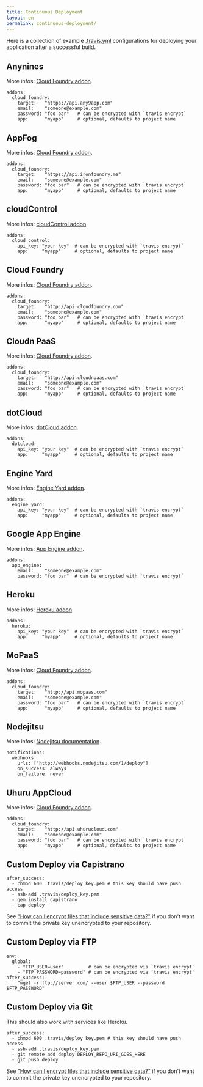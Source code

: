 ```yaml
---
title: Continuous Deployment
layout: en
permalink: continuous-deployment/
---
```


Here is a collection of example [.travis.yml](/docs/user/build-configuration/) configurations for deploying your application after a successful build.

<div id="toc"></div>

## Anynines

More infos: [Cloud Foundry addon](/docs/user/addons/cloud-foundry/).

    addons:
      cloud_foundry:
        target:   "https://api.any9app.com"
        email:    "someone@example.com"
        password: "foo bar"   # can be encrypted with `travis encrypt`
        app:      "myapp"     # optional, defaults to project name

## AppFog

More infos: [Cloud Foundry addon](/docs/user/addons/cloud-foundry/).

    addons:
      cloud_foundry:
        target:   "https://api.ironfoundry.me"
        email:    "someone@example.com"
        password: "foo bar"   # can be encrypted with `travis encrypt`
        app:      "myapp"     # optional, defaults to project name

## cloudControl

More infos: [cloudControl addon](/docs/user/addons/cloud-control/).

    addons:
      cloud_control:
        api_key: "your key"  # can be encrypted with `travis encrypt`
        app:     "myapp"     # optional, defaults to project name

## Cloud Foundry

More infos: [Cloud Foundry addon](/docs/user/addons/cloud-foundry/).

    addons:
      cloud_foundry:
        target:   "http://api.cloudfoundry.com"
        email:    "someone@example.com"
        password: "foo bar"   # can be encrypted with `travis encrypt`
        app:      "myapp"     # optional, defaults to project name

## Cloudn PaaS

More infos: [Cloud Foundry addon](/docs/user/addons/cloud-foundry/).

    addons:
      cloud_foundry:
        target:   "http://api.cloudnpaas.com"
        email:    "someone@example.com"
        password: "foo bar"   # can be encrypted with `travis encrypt`
        app:      "myapp"     # optional, defaults to project name

## dotCloud

More infos: [dotCloud addon](/docs/user/addons/dotcloud/).

    addons:
      dotcloud:
        api_key: "your key"  # can be encrypted with `travis encrypt`
        app:     "myapp"     # optional, defaults to project name

## Engine Yard

More infos: [Engine Yard addon](/docs/user/addons/engine-yard/).

    addons:
      engine_yard:
        api_key: "your key"  # can be encrypted with `travis encrypt`
        app:     "myapp"     # optional, defaults to project name

## Google App Engine

More infos: [App Engine addon](/docs/user/addons/app-engine/).

    addons:
      app_engine:
        email:    "someone@example.com"
        password: "foo bar"  # can be encrypted with `travis encrypt`

## Heroku

More infos: [Heroku addon](/docs/user/addons/heroku/).

    addons:
      heroku:
        api_key: "your key"  # can be encrypted with `travis encrypt`
        app:     "myapp"     # optional, defaults to project name

## MoPaaS

More infos: [Cloud Foundry addon](/docs/user/addons/cloud-foundry/).

    addons:
      cloud_foundry:
        target:   "http://api.mopaas.com"
        email:    "someone@example.com"
        password: "foo bar"   # can be encrypted with `travis encrypt`
        app:      "myapp"     # optional, defaults to project name

## Nodejitsu

More infos: [Nodejitsu documentation](https://www.nodejitsu.com/documentation/features/webhooks/#travis).

    notifications:
      webhooks:
        urls: ["http://webhooks.nodejitsu.com/1/deploy"]
        on_success: always
        on_failure: never

## Uhuru AppCloud

More infos: [Cloud Foundry addon](/docs/user/addons/cloud-foundry/).

    addons:
      cloud_foundry:
        target:   "http://api.uhurucloud.com"
        email:    "someone@example.com"
        password: "foo bar"   # can be encrypted with `travis encrypt`
        app:      "myapp"     # optional, defaults to project name

## Custom Deploy via Capistrano

    after_success:
      - chmod 600 .travis/deploy_key.pem # this key should have push access
      - ssh-add .travis/deploy_key.pem
      - gem install capistrano
      - cap deploy

See ["How can I encrypt files that include sensitive data?"](/docs/user/travis-pro/#How-can-I-encrypt-files-that-include-sensitive-data%3F) if you don't want to commit the private key unencrypted to your repository.

## Custom Deploy via FTP

    env:
      global:
        - "FTP_USER=user"         # can be encrypted via `travis encrypt`
        - "FTP_PASSWORD=password" # can be encrypted via `travis encrypt`
    after_success:
        "wget -r ftp://server.com/ --user $FTP_USER --password $FTP_PASSWORD"

## Custom Deploy via Git

This should also work with services like Heroku.

    after_success:
      - chmod 600 .travis/deploy_key.pem # this key should have push access
      - ssh-add .travis/deploy_key.pem
      - git remote add deploy DEPLOY_REPO_URI_GOES_HERE
      - git push deploy

See ["How can I encrypt files that include sensitive data?"](/docs/user/travis-pro/#How-can-I-encrypt-files-that-include-sensitive-data%3F) if you don't want to commit the private key unencrypted to your repository.
